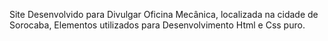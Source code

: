 Site Desenvolvido para Divulgar Oficina Mecânica, localizada na cidade de Sorocaba, Elementos utilizados para Desenvolvimento Html e Css puro.
